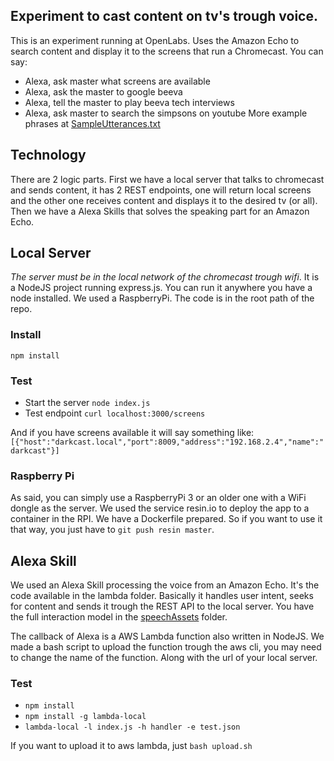 ## Experiment to cast content on tv's trough voice.

This is an experiment running at OpenLabs. Uses the Amazon Echo to search content and display it to the screens that run a Chromecast. You can say:
* Alexa, ask master what screens are available
* Alexa, ask the master to google beeva
* Alexa, tell the master to play beeva tech interviews
* Alexa, ask master to search the simpsons on youtube
More example phrases at [SampleUtterances.txt](https://github.com/beeva-labs/voice2cast/blob/master/lambda/speechAssets/SampleUtterances.txt)


## Technology
There are 2 logic parts. First we have a local server that talks to chromecast and sends content, it has 2 REST endpoints, one will return local screens and the other one receives content and displays it to the desired tv (or all). Then we have a Alexa Skills that solves the speaking part for an Amazon Echo.

## Local Server
*The server must be in the local network of the chromecast trough wifi*. It is a NodeJS project running express.js. You can run it anywhere you have a node installed. We used a RaspberryPi. The code is in the root path of the repo.

### Install
`npm install`

### Test
* Start the server `node index.js`
* Test endpoint `curl localhost:3000/screens`

And if you have screens available it will say something like:
`[{"host":"darkcast.local","port":8009,"address":"192.168.2.4","name":"darkcast"}]`

### Raspberry Pi
As said, you can simply use a RaspberryPi 3 or an older one with a WiFi dongle as the server. We used the service resin.io to deploy the app to a container in the RPI. We have a Dockerfile prepared. So if you want to use it that way, you just have to `git push resin master`.

## Alexa Skill
We used an Alexa Skill processing the voice from an Amazon Echo. It's the code available in the lambda folder. Basically it handles user intent, seeks for content and sends it trough the REST API to the local server. You have the full interaction model in the [speechAssets](https://github.com/beeva-labs/voice2cast/tree/master/lambda/speechAssets) folder.

The callback of Alexa is a AWS Lambda function also written in NodeJS. We made a bash script to upload the function trough the aws cli, you may need to change the name of the function. Along with the url of your local server.

### Test
* `npm install`
* `npm install -g lambda-local`
* `lambda-local -l index.js -h handler -e test.json`

If you want to upload it to aws lambda, just `bash upload.sh`
